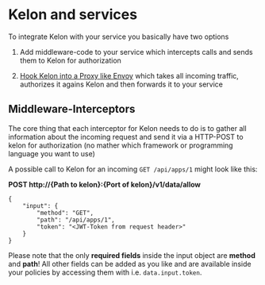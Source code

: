 # Kelon and services

To integrate Kelon with your service you basically have two options

1. Add middleware-code to your service which intercepts calls and sends them to Kelon for authorization

2. [Hook Kelon into a Proxy like Envoy](/core/integration/Kelon-Envoy) which takes all incoming traffic, authorizes it agains Kelon and then forwards it to your service

## Middleware-Interceptors

The core thing that each interceptor for Kelon needs to do is to gather all information about the incoming request and send it via a HTTP-POST to kelon for authorization (no mather which framework or programming language you want to use)

A possible call to Kelon for an incoming `GET /api/apps/1` might look like this:

**POST http://{Path to kelon}:{Port of kelon}/v1/data/allow**
```
{
    "input": {
        "method": "GET",
        "path": "/api/apps/1",
        "token": "<JWT-Token from request header>"
    }
}
```

Please note that the only **required fields** inside the input object are **method** and **path**! All other fields can be added as you like and are available inside your policies by accessing them with i.e. `data.input.token`.